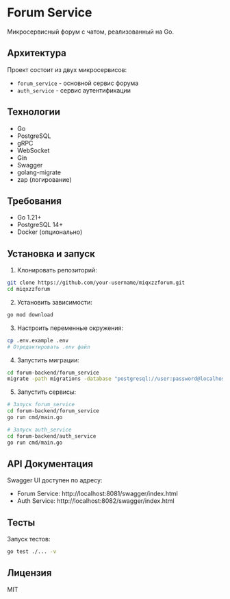 # Forum Service

Микросервисный форум с чатом, реализованный на Go.

## Архитектура

Проект состоит из двух микросервисов:
- `forum_service` - основной сервис форума
- `auth_service` - сервис аутентификации

## Технологии

- Go
- PostgreSQL
- gRPC
- WebSocket
- Gin
- Swagger
- golang-migrate
- zap (логирование)

## Требования

- Go 1.21+
- PostgreSQL 14+
- Docker (опционально)

## Установка и запуск

1. Клонировать репозиторий:
```bash
git clone https://github.com/your-username/miqxzzforum.git
cd miqxzzforum
```

2. Установить зависимости:
```bash
go mod download
```

3. Настроить переменные окружения:
```bash
cp .env.example .env
# Отредактировать .env файл
```

4. Запустить миграции:
```bash
cd forum-backend/forum_service
migrate -path migrations -database "postgresql://user:password@localhost:5432/forum?sslmode=disable" up
```

5. Запустить сервисы:
```bash
# Запуск forum_service
cd forum-backend/forum_service
go run cmd/main.go

# Запуск auth_service
cd forum-backend/auth_service
go run cmd/main.go
```

## API Документация

Swagger UI доступен по адресу:
- Forum Service: http://localhost:8081/swagger/index.html
- Auth Service: http://localhost:8082/swagger/index.html

## Тесты

Запуск тестов:
```bash
go test ./... -v
```

## Лицензия

MIT 